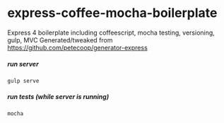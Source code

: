 # express-coffee-mocha-boilerplate
Express 4 boilerplate including coffeescript, mocha testing, versioning, gulp, MVC
Generated/tweaked from https://github.com/petecoop/generator-express

##### run server
```
gulp serve
```

##### run tests (while server is running)
```
mocha
```

